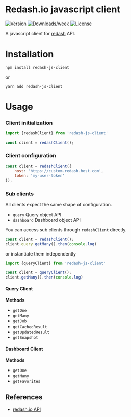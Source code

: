 # Redash.io javascript client
[![Version](https://img.shields.io/npm/v/redash-js-client.svg)](https://npmjs.org/package/redash-js-client)
[![Downloads/week](https://img.shields.io/npm/dw/redash-js-client.svg)](https://npmjs.org/package/redash-js-client)
[![License](https://img.shields.io/npm/l/redash-js-client.svg)](https://github.com/marcolink/redash-js-client/blob/master/package.json)

A javascript client for [redash](https://redash.io) API.

# Installation
```
npm install redash-js-client
```
or
```
yarn add redash-js-client
```
# Usage

### Client initialization 
```js
import {redashClient} from 'redash-js-client'

const client = redashClient();
```

### Client configuration
```js
const client = redashClient({
    host: 'https://custom.redash.host.com', 
    token: 'my-user-token'
});
```

### Sub clients
All clients expect the same shape of configuration.
- `query` Query object API
- `dashboard` Dashboard object API

You can access sub clients through `redashClient` directly.

```js
const client = redashClient();
client.query.getMany().then(console.log)
```

or instantiate them independently
```js
import {queryClient} from 'redash-js-client'

const client = queryClient();
client.getMany().then(console.log)
```

#### Query Client
**Methods**
- `getOne`
- `getMany`
- `getJob`  
- `getCachedResult`
- `getUpdatedResult`
- `getSnapshot`

#### Dashboard Client
**Methods**
- `getOne`
- `getMany`
- `getFavorites`

## References
- [redash.io API](https://redash.io/help/user-guide/integrations-and-api/api) 
